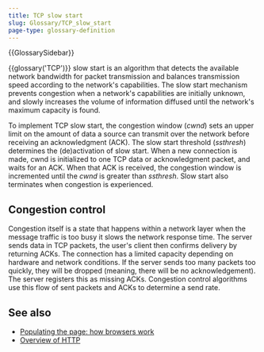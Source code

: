 ```yaml
---
title: TCP slow start
slug: Glossary/TCP_slow_start
page-type: glossary-definition
---
```


{{GlossarySidebar}}

{{glossary('TCP')}} slow start is an algorithm that detects the available network bandwidth for packet transmission and balances transmission speed according to the network's capabilities.
The slow start mechanism prevents congestion when a network's capabilities are initially unknown, and slowly increases the volume of information diffused until the network's maximum capacity is found.

To implement TCP slow start, the congestion window (_cwnd_) sets an upper limit on the amount of data a source can transmit over the network before receiving an acknowledgment (ACK). The slow start threshold (_ssthresh_) determines the (de)activation of slow start. When a new connection is made, cwnd is initialized to one TCP data or acknowledgment packet, and waits for an ACK. When that ACK is received, the congestion window is incremented until the _cwnd_ is greater than _ssthresh_. Slow start also terminates when congestion is experienced.

## Congestion control

Congestion itself is a state that happens within a network layer when the message traffic is too busy it slows the network response time. The server sends data in TCP packets, the user's client then confirms delivery by returning ACKs. The connection has a limited capacity depending on hardware and network conditions. If the server sends too many packets too quickly, they will be dropped (meaning, there will be no acknowledgement). The server registers this as missing ACKs. Congestion control algorithms use this flow of sent packets and ACKs to determine a send rate.

## See also

- [Populating the page: how browsers work](/en-US/docs/Web/Performance/Guides/How_browsers_work)
- [Overview of HTTP](/en-US/docs/Web/HTTP/Guides/Overview)
